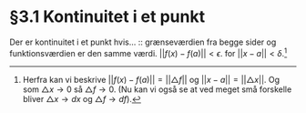 # §3.1 Kontinuitet i et punkt
Der er kontinuitet i et punkt hvis... :: grænseværdien fra begge sider og funktionsværdien er den samme værdi. $||f(x)-f(a)||< \epsilon$. for $||x-a||< \delta$.[^1]




[^1]: Herfra kan vi beskrive $||f(x)-f(a)|| = ||\triangle f||$ og $||x-a||=||\triangle x||$. Og som $\triangle x \to 0$ så $\triangle f \to 0$. (Nu kan vi også se at ved meget små forskelle bliver $\triangle x \to  dx$ og $\triangle f \to df$).